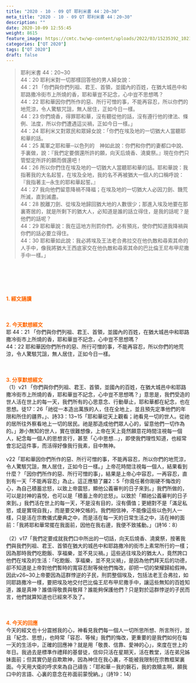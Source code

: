 ```yaml
---
title: "2020 - 10 - 09 QT 耶利米書 44：20~30"
meta_title: "2020 - 10 - 09 QT 耶利米書 44：20~30"
description: ""
date: 2020-10-09 12:55:45
weight: 8615
feature_image: https://cmtc.tw/wp-content/uploads/2022/03/15235392_10211799862337740_180693556567566654_o-1.webp
categories: ["QT 2020"]
tags: ["QT 2020"]
draft: false
---
```


<blockquote>耶利米書 44：20~30<br />
44：20 耶利米對一切那樣回答他的男人婦女說：<br />
44：21 「你們與你們列祖、君王、首領，並國內的百姓，在猶大城邑中和耶路撒冷街市上所燒的香，耶和華豈不記念，心中豈不思想嗎？<br />
44：22 耶和華因你們所作的惡、所行可憎的事，不能再容忍，所以你們的地荒涼，令人驚駭咒詛，無人居住，正如今日一樣。<br />
44：23 你們燒香，得罪耶和華，沒有聽從他的話，沒有遵行他的律法、條例、法度，所以你們遭遇這災禍，正如今日一樣。」<br />
44：24 耶利米又對眾民和眾婦女說：「你們在埃及地的一切猶大人當聽耶和華的話。<br />
44：25 萬軍之耶和華─以色列的　神如此說：你們和你們的妻都口中說、手裏做，說：『我們定要償還所許的願，向天后燒香、澆奠祭。』現在你們只管堅定所許的願而償還吧！<br />
44：26 所以你們住在埃及地的一切猶大人當聽耶和華的話。耶和華說：我指著我的大名起誓，在埃及全地，我的名不再被猶大一個人的口稱呼說：『我指著主─永生的耶和華起誓。』<br />
44：27 我向他們留意降禍不降福；在埃及地的一切猶大人必因刀劍、饑荒所滅，直到滅盡。<br />
44：28 脫離刀劍、從埃及地歸回猶大地的人數很少；那進入埃及地要在那裏寄居的，就是所剩下的猶大人，必知道是誰的話立得住，是我的話呢？是他們的話呢？<br />
44：29 耶和華說：我在這地方刑罰你們，必有預兆，使你們知道我降禍與你們的話必要立得住。<br />
44：30 耶和華如此說：我必將埃及王法老合弗拉交在他仇敵和尋索其命的人手中，像我將猶大王西底家交在他仇敵和尋索其命的巴比倫王尼布甲尼撒手中一樣。」</blockquote><br />
&nbsp;<br />
<br />
&nbsp;<br />
<br />
<span style="color: #ff6600;"><strong>1. </strong><strong>經文誦讀</strong></span><br />
<br />
<span style="color: #ff6600;"><strong> </strong></span><br />
<br />
<span style="color: #ff6600;"><strong>2. 今天默想</strong><strong>經文<br />
</strong></span>耶 44：21 「你們與你們列祖、君王、首領，並國內的百姓，在猶大城邑中和耶路撒冷街市上所燒的香，耶和華豈不記念，心中豈不思想嗎？<br />
44：22 耶和華因你們所作的惡、所行可憎的事，不能再容忍，所以你們的地荒涼，令人驚駭咒詛，無人居住，正如今日一樣。<br />
<br />
&nbsp;<br />
<br />
<span style="color: #ff6600;"><strong>3. 分享默想經文<br />
</strong></span>（1）v21 「你們與你們列祖、君王、首領，並國內的百姓，在猶大城邑中和耶路撒冷街市上所燒的香，耶和華豈不記念，心中豈不思想嗎？」意思是，我們受造的世人活在世上的每一天，我們所有的心思意念、行動舉止，耶和華都在紀念，也在思想。徒17：26「祂從一本造出萬族的人，住在全地上，並且預先定準他們的年限和所住的疆界。」、詩33：13~15「耶和華從天上觀看；祂看見一切的世人。從祂的居所往外察看地上一切的居民。祂是那造成他們眾人心的，留意他們一切作為的。」渺小無知的世人，實在很難想像，上帝在天上竟然願意花時間注視每一個人，紀念每一個人的思想言行，甚至「心中思想…」，即使我們理性知道，也經常會忘記這件事，而活得好像我行我素，目中無神。<br />
<br />
v22「耶和華因你們所作的惡、所行可憎的事，不能再容忍，所以你們的地荒涼，令人驚駭咒詛，無人居住，正如今日一樣。」上帝花時間注視每一個人，結果看到什麼？「因你們所作的惡、所行可憎的事」，結果是上帝心中容忍，一再容忍，直到有一天「不能再容忍」為止。這正應驗了羅2：5「你竟任著你剛硬不悔改的心，為自己積蓄忿怒，以致上帝震怒，顯他公義審判的日子來到。」我們所做的，可以是討神的喜悅，也可以是「積蓄上帝的忿怒」。以致於「顯祂公義審判的日子來到。」我們活在世上的每一天，不是沒有目的，沒有價值；更絕對不是「滿足私慾，或是實現自我」，而是要交神交帳的。我們相信神，不能像這些以色列人一樣，只是活在宗教儀式慶典之中，而是活在每一天的日常生活之中，活在神的面前：「我將耶和華常擺在我面前，因他在我右邊，我便不致搖動。」（詩16：8）<br />
<br />
（2）v17「我們定要成就我們口中所出的一切話，向天后燒香、澆奠祭，按著我們與我們列祖、君王、首領在猶大的城邑中和耶路撒冷的街市上素常所行的一樣；因為那時我們吃飽飯、享福樂，並不見災禍。」這些逃往埃及的猶太人，竟然誇口他們在埃及的生活：「吃飽飯、享福樂，並不見災禍」，是因為他們拜天后的功德，卻不知道是上帝對他們暫時的寬容忍耐等候他們悔改，卻把一切的榮耀歸給假神。因此v26~30上帝要因為這群悖逆的子民，刑罰整個埃及，包括法老王合弗拉，如同耶路撒冷一樣，要把埃及地交付巴比倫王尼布甲尼撒手中，讓這些無知的百姓知道，誰是真神？誰值得敬畏與敬拜？誰能夠保護他們？只是對於這群悖逆的子民而言，他們就算知道也已經來不及了。<br />
<br />
&nbsp;<br />
<br />
<span style="color: #ff6600;"><strong>4. 今天的回應<br />
</strong></span>今天的經文也十分震撼我的心，神看見我們每一個人一切所思所想、所言所行，並且「紀念、思想」，也時常「容忍、等候」我們的悔改，更重要的是我們如何在每一天的生活中，正確的回應神？就是用「敬畏、信靠、愛神的心」，來度在世上的年日。我過去是標準作禮拜的基督徒，信仰只活在星期天，活在教堂，活在弟兄姊妹面前；但其實仍是自欺欺神，因為神住在我心裏，不能被我限制在宗教框架裏面。今天用大衛的呼求來為自己禱告：「耶和華－我的磐石，我的救贖主啊，願我口中的言語、心裏的意念在祢面前蒙悅納。」（詩19：14）
        